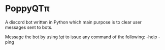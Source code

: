 # PoppyQTπ
A discord bot written in Python which main purpose is to clear user messages sent to bots.

Message the bot by using _!qt <command>_ to issue any command of the following:
  -help
  -ping
